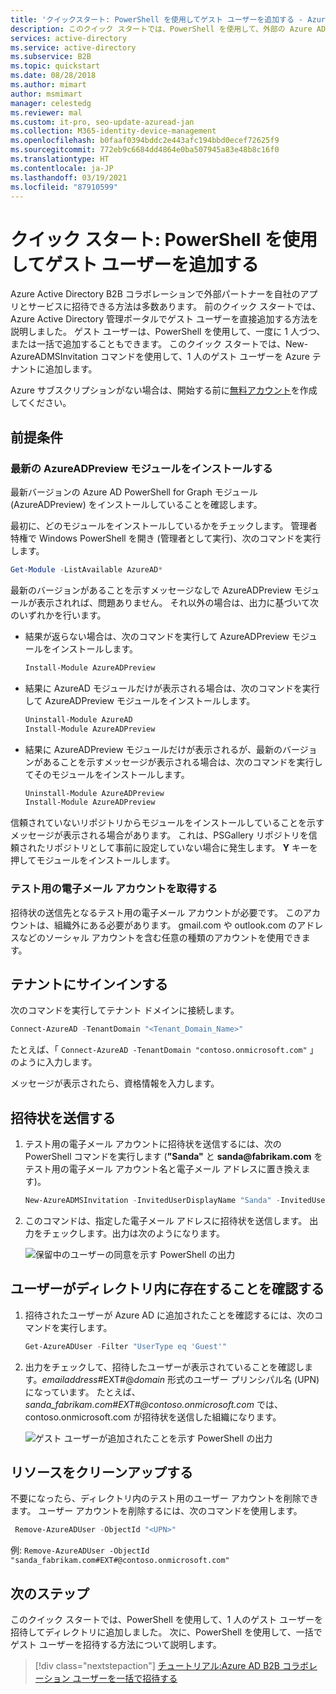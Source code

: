 ```yaml
---
title: 'クイックスタート: PowerShell を使用してゲスト ユーザーを追加する - Azure AD'
description: このクイック スタートでは、PowerShell を使用して、外部の Azure AD B2B コラボレーション ユーザーに招待状を送信する方法について説明します。
services: active-directory
ms.service: active-directory
ms.subservice: B2B
ms.topic: quickstart
ms.date: 08/28/2018
ms.author: mimart
author: msmimart
manager: celestedg
ms.reviewer: mal
ms.custom: it-pro, seo-update-azuread-jan
ms.collection: M365-identity-device-management
ms.openlocfilehash: b0faaf0394bddc2e443afc194bbd0ecef72625f9
ms.sourcegitcommit: 772eb9c6684dd4864e0ba507945a83e48b8c16f0
ms.translationtype: HT
ms.contentlocale: ja-JP
ms.lasthandoff: 03/19/2021
ms.locfileid: "87910599"
---
```

# <a name="quickstart-add-a-guest-user-with-powershell"></a>クイック スタート: PowerShell を使用してゲスト ユーザーを追加する

Azure Active Directory B2B コラボレーションで外部パートナーを自社のアプリとサービスに招待できる方法は多数あります。 前のクイック スタートでは、Azure Active Directory 管理ポータルでゲスト ユーザーを直接追加する方法を説明しました。 ゲスト ユーザーは、PowerShell を使用して、一度に 1 人づつ、または一括で追加することもできます。 このクイック スタートでは、New-AzureADMSInvitation コマンドを使用して、1 人のゲスト ユーザーを Azure テナントに追加します。

Azure サブスクリプションがない場合は、開始する前に[無料アカウント](https://azure.microsoft.com/free/?WT.mc_id=A261C142F)を作成してください。 

## <a name="prerequisites"></a>前提条件

### <a name="install-the-latest-azureadpreview-module"></a>最新の AzureADPreview モジュールをインストールする
最新バージョンの Azure AD PowerShell for Graph モジュール (AzureADPreview) をインストールしていることを確認します。 

最初に、どのモジュールをインストールしているかをチェックします。 管理者特権で Windows PowerShell を開き (管理者として実行)、次のコマンドを実行します。
 
```powershell  
Get-Module -ListAvailable AzureAD*
```

最新のバージョンがあることを示すメッセージなしで AzureADPreview モジュールが表示されれば、問題ありません。 それ以外の場合は、出力に基づいて次のいずれかを行います。

- 結果が返らない場合は、次のコマンドを実行して AzureADPreview モジュールをインストールします。
  
   ```powershell  
   Install-Module AzureADPreview
   ```
- 結果に AzureAD モジュールだけが表示される場合は、次のコマンドを実行して AzureADPreview モジュールをインストールします。 

   ```powershell 
   Uninstall-Module AzureAD 
   Install-Module AzureADPreview 
   ```
- 結果に AzureADPreview モジュールだけが表示されるが、最新のバージョンがあることを示すメッセージが表示される場合は、次のコマンドを実行してそのモジュールをインストールします。 

   ```powershell 
   Uninstall-Module AzureADPreview 
   Install-Module AzureADPreview 
  ```

信頼されていないリポジトリからモジュールをインストールしていることを示すメッセージが表示される場合があります。 これは、PSGallery リポジトリを信頼されたリポジトリとして事前に設定していない場合に発生します。 **Y** キーを押してモジュールをインストールします。

### <a name="get-a-test-email-account"></a>テスト用の電子メール アカウントを取得する

招待状の送信先となるテスト用の電子メール アカウントが必要です。 このアカウントは、組織外にある必要があります。 gmail.com や outlook.com のアドレスなどのソーシャル アカウントを含む任意の種類のアカウントを使用できます。

## <a name="sign-in-to-your-tenant"></a>テナントにサインインする

次のコマンドを実行してテナント ドメインに接続します。

```powershell
Connect-AzureAD -TenantDomain "<Tenant_Domain_Name>"
```
たとえば、「 `Connect-AzureAD -TenantDomain "contoso.onmicrosoft.com"` 」のように入力します。

メッセージが表示されたら、資格情報を入力します。

## <a name="send-an-invitation"></a>招待状を送信する

1. テスト用の電子メール アカウントに招待状を送信するには、次の PowerShell コマンドを実行します (**"Sanda"** と **sanda\@fabrikam.com** をテスト用の電子メール アカウント名と電子メール アドレスに置き換えます)。 

   ```powershell
   New-AzureADMSInvitation -InvitedUserDisplayName "Sanda" -InvitedUserEmailAddress sanda@fabrikam.com -InviteRedirectURL https://myapps.microsoft.com -SendInvitationMessage $true
   ```
2. このコマンドは、指定した電子メール アドレスに招待状を送信します。 出力をチェックします。出力は次のようになります。

   ![保留中のユーザーの同意を示す PowerShell の出力](media/quickstart-invite-powershell/powershell-azureadmsinvitation-result.png)

## <a name="verify-the-user-exists-in-the-directory"></a>ユーザーがディレクトリ内に存在することを確認する

1. 招待されたユーザーが Azure AD に追加されたことを確認するには、次のコマンドを実行します。
 
   ```powershell
   Get-AzureADUser -Filter "UserType eq 'Guest'"
   ```
3. 出力をチェックして、招待したユーザーが表示されていることを確認します。*emailaddress*#EXT#\@*domain* 形式のユーザー プリンシパル名 (UPN) になっています。 たとえば、*sanda_fabrikam.com#EXT#\@contoso.onmicrosoft.com* では、contoso.onmicrosoft.com が招待状を送信した組織になります。

   ![ゲスト ユーザーが追加されたことを示す PowerShell の出力](media/quickstart-invite-powershell/powershell-guest-user-added.png)

## <a name="clean-up-resources"></a>リソースをクリーンアップする

不要になったら、ディレクトリ内のテスト用のユーザー アカウントを削除できます。 ユーザー アカウントを削除するには、次のコマンドを使用します。

```powershell
 Remove-AzureADUser -ObjectId "<UPN>"
```
例: `Remove-AzureADUser -ObjectId "sanda_fabrikam.com#EXT#@contoso.onmicrosoft.com"`


## <a name="next-steps"></a>次のステップ
このクイック スタートでは、PowerShell を使用して、1 人のゲスト ユーザーを招待してディレクトリに追加しました。 次に、PowerShell を使用して、一括でゲスト ユーザーを招待する方法について説明します。

> [!div class="nextstepaction"]
> [チュートリアル:Azure AD B2B コラボレーション ユーザーを一括で招待する](tutorial-bulk-invite.md)
